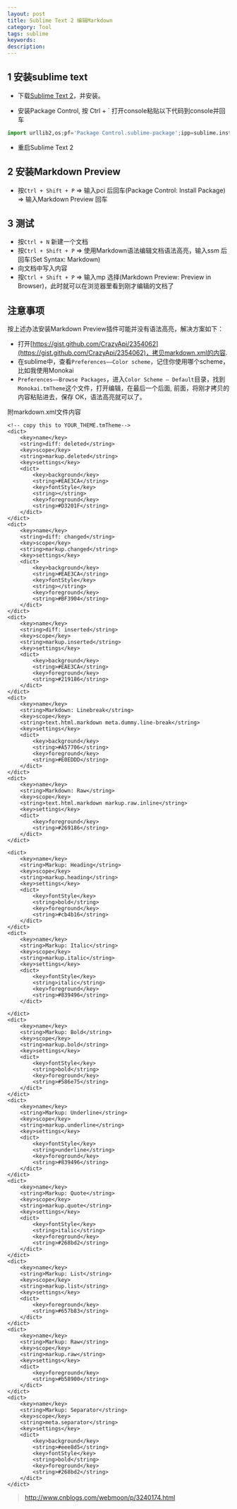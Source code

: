 ```yaml
---
layout: post
title: Sublime Text 2 编辑Markdown
category: Tool
tags: sublime
keywords: 
description: 
---
```


## 1 安装sublime text

* 下载[Sublime Text 2](http://www.sublimetext.com/)，并安装。

* 安装Package Control, 按 Ctrl + `  打开console粘贴以下代码到console并回车


```python
import urllib2,os;pf='Package Control.sublime-package';ipp=sublime.installed_packages_path();os.makedirs(ipp) if not os.path.exists(ipp) else None;open(os.path.join(ipp,pf),'wb').write(urllib2.urlopen('http://sublime.wbond.net/'+pf.replace(' ','%20')).read())
```

* 重启Sublime Text 2

## 2 安装Markdown Preview

* 按`Ctrl + Shift + P` => 输入pci 后回车(Package Control: Install Package) => 输入Markdown Preview 回车


## 3 测试

* 按`Ctrl + N` 新建一个文档
* 按`Ctrl + Shift + P` => 使用Markdown语法编辑文档语法高亮，输入ssm 后回车(Set Syntax: Markdown)
* 向文档中写入内容
* 按`Ctrl + Shift + P` => 输入mp 选择(Markdown Preview: Preview in Browser)，此时就可以在浏览器里看到刚才编辑的文档了

## 注意事项
按上述办法安装Markdown Preview插件可能并没有语法高亮，解决方案如下：

* 打开[https://gist.github.com/CrazyApi/2354062](https://gist.github.com/CrazyApi/2354062)，拷贝markdown.xml的内容.
* 在sublime中，查看`Preferences——Color scheme`，记住你使用哪个scheme，比如我使用Monokai
* `Preferences——Browse Packages`，进入`Color Scheme – Default`目录，找到`Monokai.tmTheme`这个文件，打开编辑，在最后一个</dict>后面, </array>前面，将刚才拷贝的内容粘贴进去，保存
OK，语法高亮就可以了。

附markdown.xml文件内容

	<!-- copy this to YOUR_THEME.tmTheme-->
	<dict>
		<key>name</key>
		<string>diff: deleted</string>
		<key>scope</key>
		<string>markup.deleted</string>
		<key>settings</key>
		<dict>
			<key>background</key>
			<string>#EAE3CA</string>
			<key>fontStyle</key>
			<string></string>
			<key>foreground</key>
			<string>#D3201F</string>
		</dict>
	</dict>
	<dict>
		<key>name</key>
		<string>diff: changed</string>
		<key>scope</key>
		<string>markup.changed</string>
		<key>settings</key>
		<dict>
			<key>background</key>
			<string>#EAE3CA</string>
			<key>fontStyle</key>
			<string></string>
			<key>foreground</key>
			<string>#BF3904</string>
		</dict>
	</dict>
	<dict>
		<key>name</key>
		<string>diff: inserted</string>
		<key>scope</key>
		<string>markup.inserted</string>
		<key>settings</key>
		<dict>
			<key>background</key>
			<string>#EAE3CA</string>
			<key>foreground</key>
			<string>#219186</string>
		</dict>
	</dict>
	<dict>
		<key>name</key>
		<string>Markdown: Linebreak</string>
		<key>scope</key>
		<string>text.html.markdown meta.dummy.line-break</string>
		<key>settings</key>
		<dict>
			<key>background</key>
			<string>#A57706</string>
			<key>foreground</key>
			<string>#E0EDDD</string>
		</dict>
	</dict>
	<dict>
		<key>name</key>
		<string>Markdown: Raw</string>
		<key>scope</key>
		<string>text.html.markdown markup.raw.inline</string>
		<key>settings</key>
		<dict>
			<key>foreground</key>
			<string>#269186</string>
		</dict>
	</dict>

	<dict>
		<key>name</key>
		<string>Markup: Heading</string>
		<key>scope</key>
		<string>markup.heading</string>
		<key>settings</key>
		<dict>
			<key>fontStyle</key>
			<string>bold</string>
			<key>foreground</key>
			<string>#cb4b16</string>
		</dict>
	</dict>
	<dict>
		<key>name</key>
		<string>Markup: Italic</string>
		<key>scope</key>
		<string>markup.italic</string>
		<key>settings</key>
		<dict>
			<key>fontStyle</key>
			<string>italic</string>
			<key>foreground</key>
			<string>#839496</string>
		</dict>

	</dict>
	<dict>
		<key>name</key>
		<string>Markup: Bold</string>
		<key>scope</key>
		<string>markup.bold</string>
		<key>settings</key>
		<dict>
			<key>fontStyle</key>
			<string>bold</string>
			<key>foreground</key>
			<string>#586e75</string>
		</dict>
	</dict>
	<dict>
		<key>name</key>
		<string>Markup: Underline</string>
		<key>scope</key>
		<string>markup.underline</string>
		<key>settings</key>
		<dict>
			<key>fontStyle</key>
			<string>underline</string>
			<key>foreground</key>
			<string>#839496</string>
		</dict>
	</dict>
	<dict>
		<key>name</key>
		<string>Markup: Quote</string>
		<key>scope</key>
		<string>markup.quote</string>
		<key>settings</key>
		<dict>
			<key>fontStyle</key>
			<string>italic</string>
			<key>foreground</key>
			<string>#268bd2</string>
		</dict>
	</dict>
	<dict>
		<key>name</key>
		<string>Markup: List</string>
		<key>scope</key>
		<string>markup.list</string>
		<key>settings</key>
		<dict>
			<key>foreground</key>
			<string>#657b83</string>
		</dict>
	</dict>
	<dict>
		<key>name</key>
		<string>Markup: Raw</string>
		<key>scope</key>
		<string>markup.raw</string>
		<key>settings</key>
		<dict>
			<key>foreground</key>
			<string>#b58900</string>
		</dict>
	</dict>
	<dict>
		<key>name</key>
		<string>Markup: Separator</string>
		<key>scope</key>
		<string>meta.separator</string>
		<key>settings</key>
		<dict>
			<key>background</key>
			<string>#eee8d5</string>
			<key>fontStyle</key>
			<string>bold</string>
			<key>foreground</key>
			<string>#268bd2</string>
		</dict>
	</dict>


> http://www.cnblogs.com/webmoon/p/3240174.html